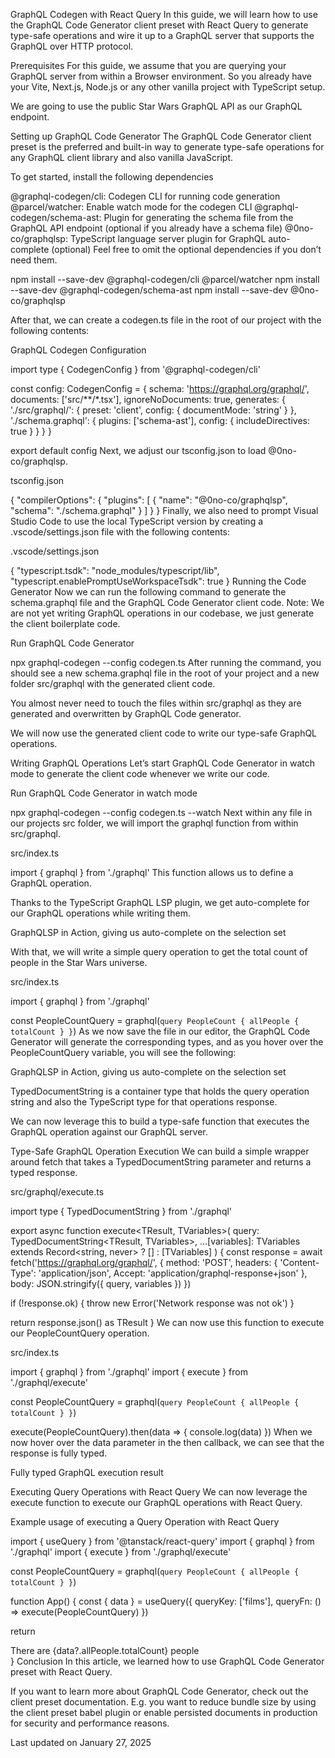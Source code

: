 GraphQL Codegen with React Query
In this guide, we will learn how to use the GraphQL Code Generator client preset with React Query to generate type-safe operations and wire it up to a GraphQL server that supports the GraphQL over HTTP protocol.

Prerequisites
For this guide, we assume that you are querying your GraphQL server from within a Browser environment. So you already have your Vite, Next.js, Node.js or any other vanilla project with TypeScript setup.

We are going to use the public Star Wars GraphQL API as our GraphQL endpoint.

Setting up GraphQL Code Generator
The GraphQL Code Generator client preset is the preferred and built-in way to generate type-safe operations for any GraphQL client library and also vanilla JavaScript.

To get started, install the following dependencies

@graphql-codegen/cli: Codegen CLI for running code generation
@parcel/watcher: Enable watch mode for the codegen CLI
@graphql-codegen/schema-ast: Plugin for generating the schema file from the GraphQL API endpoint (optional if you already have a schema file)
@0no-co/graphqlsp: TypeScript language server plugin for GraphQL auto-complete (optional)
Feel free to omit the optional dependencies if you don’t need them.

npm install --save-dev @graphql-codegen/cli @parcel/watcher
npm install --save-dev @graphql-codegen/schema-ast
npm install --save-dev @0no-co/graphqlsp

After that, we can create a codegen.ts file in the root of our project with the following contents:

GraphQL Codegen Configuration

import type { CodegenConfig } from '@graphql-codegen/cli'
 
const config: CodegenConfig = {
  schema: 'https://graphql.org/graphql/',
  documents: ['src/**/*.tsx'],
  ignoreNoDocuments: true,
  generates: {
    './src/graphql/': {
      preset: 'client',
      config: {
        documentMode: 'string'
      }
    },
    './schema.graphql': {
      plugins: ['schema-ast'],
      config: {
        includeDirectives: true
      }
    }
  }
}
 
export default config
Next, we adjust our tsconfig.json to load @0no-co/graphqlsp.

tsconfig.json

{
  "compilerOptions": {
    "plugins": [
      {
        "name": "@0no-co/graphqlsp",
        "schema": "./schema.graphql"
      }
    ]
  }
}
Finally, we also need to prompt Visual Studio Code to use the local TypeScript version by creating a .vscode/settings.json file with the following contents:

.vscode/settings.json

{
  "typescript.tsdk": "node_modules/typescript/lib",
  "typescript.enablePromptUseWorkspaceTsdk": true
}
Running the Code Generator
Now we can run the following command to generate the schema.graphql file and the GraphQL Code Generator client code. Note: We are not yet writing GraphQL operations in our codebase, we just generate the client boilerplate code.

Run GraphQL Code Generator

npx graphql-codegen --config codegen.ts
After running the command, you should see a new schema.graphql file in the root of your project and a new folder src/graphql with the generated client code.

You almost never need to touch the files within src/graphql as they are generated and overwritten by GraphQL Code generator.

We will now use the generated client code to write our type-safe GraphQL operations.

Writing GraphQL Operations
Let’s start GraphQL Code Generator in watch mode to generate the client code whenever we write our code.

Run GraphQL Code Generator in watch mode

npx graphql-codegen --config codegen.ts --watch
Next within any file in our projects src folder, we will import the graphql function from within src/graphql.

src/index.ts

import { graphql } from './graphql'
This function allows us to define a GraphQL operation.

Thanks to the TypeScript GraphQL LSP plugin, we get auto-complete for our GraphQL operations while writing them.

GraphQLSP in Action, giving us auto-complete on the selection set

With that, we will write a simple query operation to get the total count of people in the Star Wars universe.

src/index.ts

import { graphql } from './graphql'
 
const PeopleCountQuery = graphql(`
  query PeopleCount {
    allPeople {
      totalCount
    }
  }
`)
As we now save the file in our editor, the GraphQL Code Generator will generate the corresponding types, and as you hover over the PeopleCountQuery variable, you will see the following:

GraphQLSP in Action, giving us auto-complete on the selection set

TypedDocumentString is a container type that holds the query operation string and also the TypeScript type for that operations response.

We can now leverage this to build a type-safe function that executes the GraphQL operation against our GraphQL server.

Type-Safe GraphQL Operation Execution
We can build a simple wrapper around fetch that takes a TypedDocumentString parameter and returns a typed response.

src/graphql/execute.ts

import type { TypedDocumentString } from './graphql'
 
export async function execute<TResult, TVariables>(
  query: TypedDocumentString<TResult, TVariables>,
  ...[variables]: TVariables extends Record<string, never> ? [] : [TVariables]
) {
  const response = await fetch('https://graphql.org/graphql/', {
    method: 'POST',
    headers: {
      'Content-Type': 'application/json',
      Accept: 'application/graphql-response+json'
    },
    body: JSON.stringify({
      query,
      variables
    })
  })
 
  if (!response.ok) {
    throw new Error('Network response was not ok')
  }
 
  return response.json() as TResult
}
We can now use this function to execute our PeopleCountQuery operation.

src/index.ts

import { graphql } from './graphql'
import { execute } from './graphql/execute'
 
const PeopleCountQuery = graphql(`
  query PeopleCount {
    allPeople {
      totalCount
    }
  }
`)
 
execute(PeopleCountQuery).then(data => {
  console.log(data)
})
When we now hover over the data parameter in the then callback, we can see that the response is fully typed.

Fully typed GraphQL execution result

Executing Query Operations with React Query
We can now leverage the execute function to execute our GraphQL operations with React Query.

Example usage of executing a Query Operation with React Query

import { useQuery } from '@tanstack/react-query'
import { graphql } from './graphql'
import { execute } from './graphql/execute'
 
const PeopleCountQuery = graphql(`
  query PeopleCount {
    allPeople {
      totalCount
    }
  }
`)
 
function App() {
  const { data } = useQuery({
    queryKey: ['films'],
    queryFn: () => execute(PeopleCountQuery)
  })
 
  return <div>There are {data?.allPeople.totalCount} people</div>
}
Conclusion
In this article, we learned how to use GraphQL Code Generator preset with React Query.

If you want to learn more about GraphQL Code Generator, check out the client preset documentation. E.g. you want to reduce bundle size by using the client preset babel plugin or enable persisted documents in production for security and performance reasons.

Last updated on January 27, 2025
